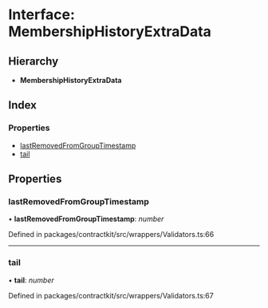 # Interface: MembershipHistoryExtraData

## Hierarchy

* **MembershipHistoryExtraData**

## Index

### Properties

* [lastRemovedFromGroupTimestamp](_wrappers_validators_.membershiphistoryextradata.md#lastremovedfromgrouptimestamp)
* [tail](_wrappers_validators_.membershiphistoryextradata.md#tail)

## Properties

###  lastRemovedFromGroupTimestamp

• **lastRemovedFromGroupTimestamp**: *number*

Defined in packages/contractkit/src/wrappers/Validators.ts:66

___

###  tail

• **tail**: *number*

Defined in packages/contractkit/src/wrappers/Validators.ts:67
